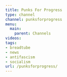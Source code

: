 ```yaml
---
title: Punks For Progress
type: channel
channel: punksforprogress
menu:
  main:
    parent: Channels
videos:
tags:
- breadtube
- news
- antifascism
- socialism
url: /punksforprogress/
---
```

